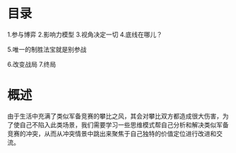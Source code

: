 # 目录
1.参与博弈
2.影响力模型
3.视角决定一切
4.底线在哪儿？

5.唯一的制胜法宝就是别参战

6.改变战局
7.终局

# 概述
由于生活中充满了类似军备竞赛的攀比之风，其会对攀比双方都造成很大伤害，为了使自己不陷入此类场景，我们需要学习一些思维模式帮自己分析和解决类似军备竞赛的冲突，从而从冲突情景中跳出来聚焦于自己独特的价值定位进行改进和交流。